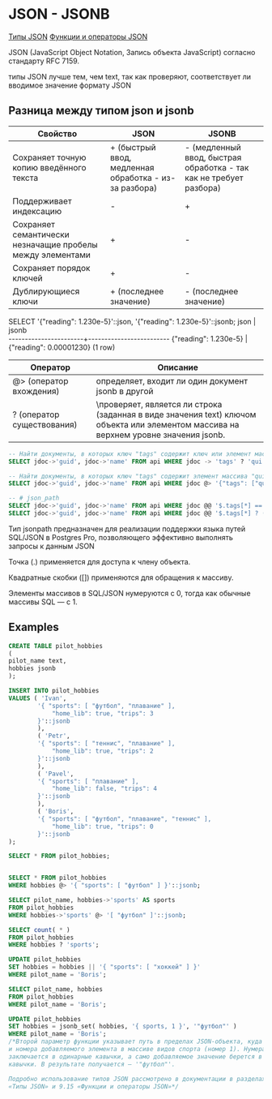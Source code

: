 # JSON - JSONB

[Типы JSON](https://postgrespro.ru/docs/postgrespro/12/datatype-json)
[Функции и операторы JSON](https://postgrespro.ru/docs/postgrespro/12/functions-json#FUNCTIONS-SQLJSON-PATH)

JSON (JavaScript Object Notation, Запись объекта JavaScript) согласно стандарту RFC 7159. 

типы JSON лучше тем, чем text, так как проверяют, соответствует ли вводимое значение формату JSON

## Разница между типом json и jsonb

Свойство                                 | JSON            | JSONB
-----------------------------------------|-----------------|----------------------------------------
Сохраняет точную копию введённого текста | + (быстрый ввод, медленная обработка - из-за разбора)              | - (медленный ввод, быстрая обработка - так как не требует разбора)
Поддерживает индексацию                  | -               | +
Сохраняет семантически незначащие пробелы между элементами | + | -
Сохраняет порядок ключей | + | -
Дублирующиеся ключи    | + (последнее значение) | - (последнее значение)

SELECT '{"reading": 1.230e-5}'::json, '{"reading": 1.230e-5}'::jsonb;
         json          |          jsonb          
-----------------------+-------------------------
 {"reading": 1.230e-5} | {"reading": 0.00001230}
(1 row)

Оператор                          | Описание
----------------------------------|-----------------------------
@> (оператор вхождения) | определяет, входит ли один документ jsonb в другой
? (оператор существования) | \проверяет, является ли строка (заданная в виде значения text) ключом объекта или элементом массива на верхнем уровне значения jsonb.

```sql
-- Найти документы, в которых ключ "tags" содержит ключ или элемент массива "qui"
SELECT jdoc->'guid', jdoc->'name' FROM api WHERE jdoc -> 'tags' ? 'qui';

-- Найти документы, в которых ключ "tags" содержит элемент массива "qui"
SELECT jdoc->'guid', jdoc->'name' FROM api WHERE jdoc @> '{"tags": ["qui"]}';

-- # json_path
SELECT jdoc->'guid', jdoc->'name' FROM api WHERE jdoc @@ '$.tags[*] == "qui"';
SELECT jdoc->'guid', jdoc->'name' FROM api WHERE jdoc @@ '$.tags[*] ? (@ == "qui")';
```

Тип jsonpath предназначен для реализации поддержки языка путей SQL/JSON в Postgres Pro, позволяющего эффективно выполнять запросы к данным JSON

Точка (.) применяется для доступа к члену объекта.

Квадратные скобки ([]) применяются для обращения к массиву.

Элементы массивов в SQL/JSON нумеруются с 0, тогда как обычные массивы SQL — с 1.

## Examples

```sql
CREATE TABLE pilot_hobbies
(
pilot_name text,
hobbies jsonb
);

INSERT INTO pilot_hobbies
VALUES ( 'Ivan',
		'{ "sports": [ "футбол", "плавание" ],
			"home_lib": true, "trips": 3
		}'::jsonb
		),
		( 'Petr',
		'{ "sports": [ "теннис", "плавание" ],
			"home_lib": true, "trips": 2
		}'::jsonb
		),
		( 'Pavel',
		'{ "sports": [ "плавание" ],
			"home_lib": false, "trips": 4
		}'::jsonb
		),
		( 'Boris',
		'{ "sports": [ "футбол", "плавание", "теннис" ],
			"home_lib": true, "trips": 0
		}'::jsonb
);

SELECT * FROM pilot_hobbies;


SELECT * FROM pilot_hobbies
WHERE hobbies @> '{ "sports": [ "футбол" ] }'::jsonb;

SELECT pilot_name, hobbies->'sports' AS sports
FROM pilot_hobbies
WHERE hobbies->'sports' @> '[ "футбол" ]'::jsonb;

SELECT count( * )
FROM pilot_hobbies
WHERE hobbies ? 'sports';

UPDATE pilot_hobbies
SET hobbies = hobbies || '{ "sports": [ "хоккей" ] }'
WHERE pilot_name = 'Boris';

SELECT pilot_name, hobbies
FROM pilot_hobbies
WHERE pilot_name = 'Boris';

UPDATE pilot_hobbies
SET hobbies = jsonb_set( hobbies, '{ sports, 1 }', '"футбол"' )
WHERE pilot_name = 'Boris';
/*Второй параметр функции указывает путь в пределах JSON-объекта, куда нужно добавить новое значение. В данном случае этот путь состоит из имени ключа (sports)
и номера добавляемого элемента в массиве видов спорта (номер 1). Нумерация элементов начинается с нуля. Третий параметр имеет тип jsonb, поэтому его литерал
заключается в одинарные кавычки, а само добавляемое значение берется в двойные
кавычки. В результате получается — '"футбол"'.

Подробно использование типов JSON рассмотрено в документации в разделах 8.14
«Типы JSON» и 9.15 «Функции и операторы JSON»*/
```